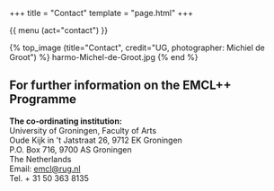 +++
title = "Contact"
template = "page.html"
+++

{{ menu (act="contact") }} 

{% top_image (title="Contact", credit="UG, photographer: Michiel de Groot") %}
	harmo-Michel-de-Groot.jpg
{% end %}

<div class="container">

## For further information on the EMCL++ Programme

**The co-ordinating institution:**\
University of Groningen, Faculty of Arts \
Oude Kijk in 't Jatstraat 26, 9712 EK Groningen \
P.O. Box 716, 9700 AS Groningen \
The Netherlands\
Email: [emcl@rug.nl](mailto:emcl@rug.nl) \
Tel. + 31 50 363 8135

<!--### University of Groningen, the Netherlands 
### (Coordinating Partner)
Local Director: \
Study Advisor: [Alice Pomstra](https://www.rug.nl/staff/a.y.pomstra/) 


### University of Eastern Finland
Local Director: \
Study Advisor:

### University of Ghent, Belgium
Local Director: \
Study Advisor:-->

</div>
